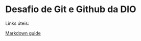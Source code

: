 # Desafio de Git e Github da DIO

Links úteis:

[Markdown guide](https://www.markdownguide.org/getting-started/)
